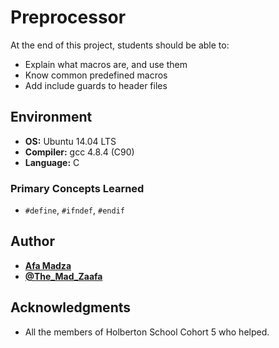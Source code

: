 # Preprocessor
At the end of this project, students should be able to:

* Explain what macros are, and use them
* Know common predefined macros
* Add include guards to header files

## Environment

* __OS:__ Ubuntu 14.04 LTS
* __Compiler:__ gcc 4.8.4 (C90)
* __Language:__ C

### Primary Concepts Learned

* ``#define``, ``#ifndef``, ``#endif``

## Author

* [**Afa Madza**](https://github.com/AfaMadza)
* [**@The_Mad_Zaafa**](https://twitter.com/The_Mad_Zaafa)

## Acknowledgments
* All the members of Holberton School Cohort 5 who helped.
